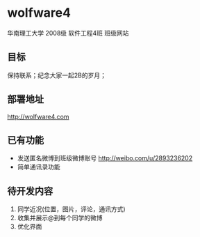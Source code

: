 wolfware4
=========
华南理工大学 2008级 软件工程4班 班级网站

目标
-----
保持联系；纪念大家一起2B的岁月；

部署地址
--------
http://wolfware4.com

已有功能
--------
* 发送匿名微博到班级微博账号 http://weibo.com/u/2893236202
* 简单通讯录功能

待开发内容
-----------
1. 同学近况(位置，图片，评论，通讯方式)
2. 收集并展示@到每个同学的微博
3. 优化界面

  

